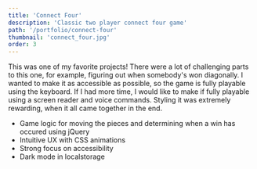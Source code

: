 ```yaml
---
title: 'Connect Four'
description: 'Classic two player connect four game'
path: '/portfolio/connect-four'
thumbnail: 'connect_four.jpg'
order: 3
---
```


This was one of my favorite projects! There were a lot of challenging parts to this one, for example, figuring out when somebody's won diagonally. I wanted to make it as accessible as possible, so the game is fully playable using the keyboard. If I had more time, I would like to make if fully playable using a screen reader and voice commands. Styling it was extremely rewarding, when it all came together in the end.

-   Game logic for moving the pieces and determining when a win has occured using jQuery
-   Intuitive UX with CSS animations
-   Strong focus on accessibility
-   Dark mode in localstorage
